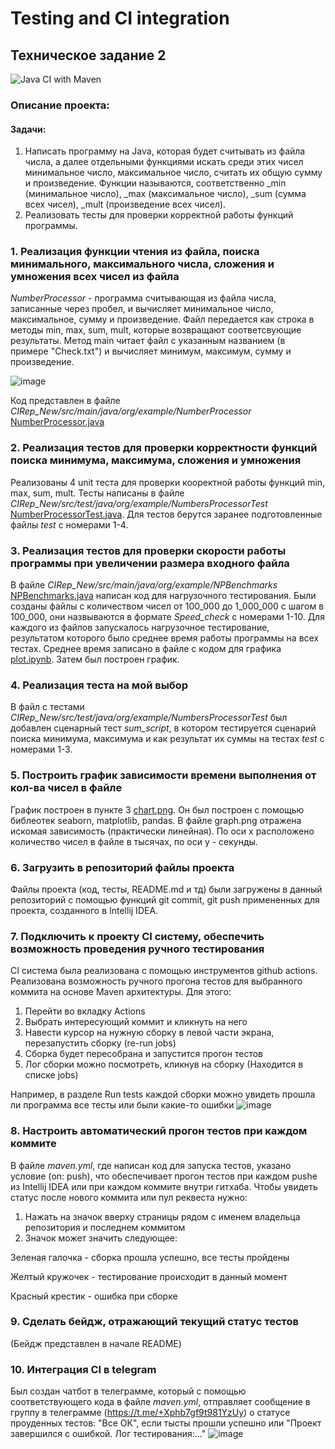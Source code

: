 # Testing and CI integration
## Техническое задание 2 
![Java CI with Maven](https://github.com/zpankova/CIRep_New/actions/workflows/maven.yml/badge.svg)
### Описание проекта: 
#### Задачи: 
1. Написать программу на Java, которая будет считывать из файла числа, а далее отдельными функциями искать среди этих чисел минимальное число, максимальное число, считать их общую сумму и произведение.
Функции называются, соответственно _min (минимальное число), _max (максимальное число), _sum (сумма всех чисел), _mult (произведение всех чисел).
2. Реализовать тесты для проверки корректной работы функций программы.

### 1. Реализация функции чтения из файла, поиска минимального, максимального числа, сложения и умножения всех чисел из файла
*NumberProcessor* - программа считывающая из файла числа, записанные через пробел, и вычисляет минимальное число, максимальное, сумму и произведение. Файл передается как строка в методы min, max, sum, mult, которые возвращают соответсвующие результаты. 
Метод main читает файл с указанным названием (в примере "Check.txt") и вычисляет минимум, максимум, сумму и произведение. 

![image](https://github.com/zpankova/CIRep_New/assets/167033338/a2b099f1-04b1-4d02-819b-b8e90579ac93)

Код представлен в файле *CIRep_New/src/main/java/org/example/NumberProcessor*  
[NumberProcessor.java](https://github.com/zpankova/CIRep_New/blob/dc00423f53a656c824dd1025f8f0a07621f2ea31/src/main/java/org/example/NumbersProcessor.java) 


### 2. Реализация тестов для проверки корректности функций поиска минимума, максимума, сложения и умножения
Реализованы 4 unit теста для проверки кооректной работы функций min, max, sum, mult. Тесты написаны в файле *CIRep_New/src/test/java/org/example/NumbersProcessorTest* [NumberProcessorTest.java](https://github.com/zpankova/CIRep_New/blob/cba1d50c62426b1cdbcd9997e34a54ed7b3e6c3c/src/test/java/org/example/NumbersProcessorTest.java). Для тестов берутся заранее подготовленные файлы *test<Number>* с номерами 1-4. 

### 3. Реализация тестов для проверки скорости работы программы при увеличении размера входного файла
В файле *CIRep_New/src/main/java/org/example/NPBenchmarks* [NPBenchmarks.java](https://github.com/zpankova/CIRep_New/blob/2f2c28197bbc23e8e19722d2fc5eddc7e487f240/src/main/java/org/example/NPBenchmarks.java) написан код для нагрузочного тестирования. Были созданы файлы с количеством чисел от 100_000 до 1_000_000 с шагом в 100_000, они назвываются в формате *Speed_check<Number>* с номерами 1-10. Для каждого из файлов запускалось нагрузочное тестирование, результатом которого было среднее время работы программы на всех тестах. Среднее время записано в файле с кодом для графика [plot.ipynb](https://github.com/zpankova/CIRep_New/blob/d1c2b8d7129c837dc40c0a9ea96975b87abc52aa/plot.ipynb). Затем был построен график.

### 4. Реализация теста на мой выбор
В файл с тестами *CIRep_New/src/test/java/org/example/NumbersProcessorTest* был добавлен сценарный тест *sum_script*, в котором тестируется сценарий поиска минимума, максимума и как результат их суммы на тестах *test<Number>* с номерами 1-3.

### 5. Построить график зависимости времени выполнения от кол-ва чисел в файле
График построен в пункте 3 [chart.png](https://github.com/zpankova/CIRep_New/blob/d1c2b8d7129c837dc40c0a9ea96975b87abc52aa/chart.png). Он был построен с помощью библеотек seaborn, matplotlib, pandas. В файле graph.png отражена искомая зависимость (практически линейная). По оси x расположено количество чисел в файле в тысячах, по оси y - секунды.

### 6. Загрузить в репозиторий файлы проекта 
Файлы проекта (код, тесты,  README.md и тд) были загружены в данный репозиторий с помощью функций git commit, git push примененных для проекта, созданного в Intellij IDEA.

### 7. Подключить к проекту CI систему, обеспечить возможность проведения ручного тестирования 
CI система была реализована с помощью инструментов github actions. Реализована возможность ручного прогона тестов для выбранного коммита на основе Maven архитектуры. Для этого:

1. Перейти во вкладку Actions
2. Выбрать интересующий коммит и кликнуть на него
3. Навести курсор на нужную сборку в левой части экрана, перезапустить сборку (re-run jobs)
4. Сборка будет пересобрана и запустится прогон тестов
5. Лог сборки можно посмотреть, кликнув на сборку (Находится в списке jobs)

Например, в разделе Run tests каждой сборки можно увидеть прошла ли программа все тесты или были какие-то ошибки
![image](https://github.com/zpankova/CIRep_New/assets/167033338/524062c6-1a85-46b3-9dd7-3c3e268ebf3e)

### 8. Настроить автоматический прогон тестов при каждом коммите
В файле *maven.yml*, где написан код для запуска тестов, указано условие (on: push), что обеспечивает прогон тестов при каждом pushе из Intellij IDEA или при каждом коммите внутри гитхаба.
Чтобы увидеть статус после нового коммита или пул реквеста нужно:

1. Нажать на значок вверху страницы рядом с именем владельца репозитория и последнем коммитом
2. Значок может значить следующее:
   
Зеленая галочка - сборка прошла успешно, все тесты пройдены

Желтый кружочек - тестирование происходит в данный момент

Красный крестик - ошибка при сборке

### 9. Сделать бейдж, отражающий текущий статус тестов
(Бейдж представлен в начале README)

### 10. Интеграция CI в telegram 
Был создан чатбот в телеграмме, который с помощью соответствующего кода в файле *maven.yml*, отправляет сообщение в группу в телеграмме (https://t.me/+Xphb7gf9t981YzUy) о статусе проуденных тестов: "Все ОК", если тысты прошли успешно или "Проект завершился с ошибкой. Лог тестирования:..."
![image](https://github.com/zpankova/CIRep_New/assets/167033338/cbe37b50-503e-42e6-b25a-9c53c399d2b2)
